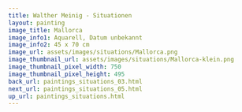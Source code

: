 ```yaml
---
title: Walther Meinig - Situationen
layout: painting
image_title: Mallorca
image_info1: Aquarell, Datum unbekannt
image_info2: 45 x 70 cm
image_url: assets/images/situations/Mallorca.png
image_thumbnail_url: assets/images/situations/Mallorca-klein.png
image_thumbnail_pixel_width: 750
image_thumbnail_pixel_height: 495
back_url: paintings_situations_03.html
next_url: paintings_situations_05.html
up_url: paintings_situations.html
---
```


